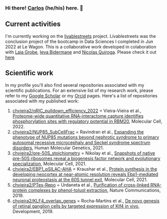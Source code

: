 ### Hi there! [Carlos](https://www.canva.com/design/DAFDka_ylKY/V-MMMoJv639cr9I8bn8mIQ/view?utm_content=DAFDka_ylKY&utm_campaign=designshare&utm_medium=link&utm_source=publishsharelink) (he/his) here. 👋 
## Current activities
I'm currently working on the [livablestreets](https://github.com/chvieira2/livablestreets) project. Livablestreets was the conclusion project of the bootcamp in Data Sciences I completed in Jun 2022 at Le Wagon. This is a collaborative work developed in colaboration with [Laia Grobe](https://github.com/Laiagdla), [Ieva Bidermane](https://github.com/ievabi) and [Nicolas Quiroga](https://github.com/nicoquiroga941). Please check it out [here](https://livablestreets.herokuapp.com/)

## Scientific work
In my profile you'll also find several repositories associated with my scientific publications. For an extensive list of my research work, please refer to my [Google Scholar](https://scholar.google.com/citations?user=0A5L-RYAAAAJ&hl=en&oi=sra) or my [Orcid](https://orcid.org/0000-0001-5443-4507) pages. Here's a list of repositories associated with my published work:
1. [chvieira2/qRIC_pulldown_efficiency_2022](https://github.com/chvieira2/qRIC_pulldown_efficiency_2022) = Vieira-Vieira et al., [Proteome-wide quantitative RNA-interactome capture identifies phosphorylation sites with regulatory potential in RBM20](https://www.cell.com/molecular-cell/fulltext/S1097-2765(22)00262-3), Molecular Cell, 2022.
2. [chvieira2/NUP85_SubCellFrac](https://github.com/chvieira2/NUP85_SubCellFrac) = Ravindran et al., [Expanding the phenotype of NUP85 mutations beyond nephrotic syndrome to primary autosomal recessive microcephaly and Seckel syndrome spectrum disorders](https://academic.oup.com/hmg/article-abstract/30/22/2068/6307744), Human Molecular Genetics, 2021.
3. [chvieira2/pre-50S_stoichiometry](https://github.com/chvieira2/pre-50S_stoichiometry) = Nikolay et al., [Snapshots of native pre-50S ribosomes reveal a biogenesis factor network and evolutionary specialization](https://www.sciencedirect.com/science/article/pii/S1097276521000927), Molecular Cell, 2021.
4. [chvieira2/EBP1_pSILAC-AHA](https://github.com/chvieira2/EBP1_pSILAC-AHA) = Kraushar et al., [Protein synthesis in the developing neocortex at near-atomic resolution reveals Ebp1-mediated neuronal proteostasis at the 60S tunnel exit](https://www.sciencedirect.com/science/article/pii/S1097276520308376), Molecular Cell, 2021.
5. [chvieira2/PTex-Repo](https://github.com/chvieira2/PTex-Repo) = Urdaneta et al., [Purification of cross-linked RNA-protein complexes by phenol-toluol extraction](https://www.nature.com/articles/s41467-019-08942-3), Nature Communications, 2019.
6. [chvieira2/KLF4_overlap_genes](https://github.com/chvieira2/KLF4_overlap_genes) = Rocha-Martins et al., [De novo genesis of retinal ganglion cells by targeted expression of Klf4 in vivo](https://journals.biologists.com/dev/article/146/16/dev176586/224191/De-novo-genesis-of-retinal-ganglion-cells-by), Development, 2019.
